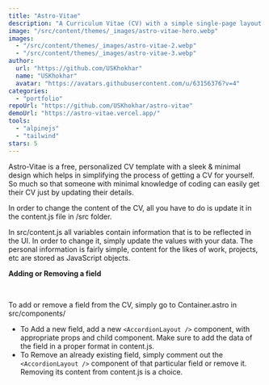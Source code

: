 ```yaml
---
title: "Astro-Vitae"
description: "A Curriculum Vitae (CV) with a simple single-page layout. Just update your details in javascript variables and objects, and your CV is live."
image: "/src/content/themes/_images/astro-vitae-hero.webp"
images:
  - "/src/content/themes/_images/astro-vitae-2.webp"
  - "/src/content/themes/_images/astro-vitae-3.webp"
author:
  url: "https://github.com/USKhokhar"
  name: "USKhokhar"
  avatar: "https://avatars.githubusercontent.com/u/63156376?v=4"
categories:
  - "portfolio"
repoUrl: "https://github.com/USKhokhar/astro-vitae"
demoUrl: "https://astro-vitae.vercel.app/"
tools:
  - "alpinejs"
  - "tailwind"
stars: 5
---
```


<p>
  Astro-Vitae is a free, personalized CV template with a sleek &amp; minimal design which helps in
  simplifying the process of getting a CV for yourself. So much so that someone with minimal
  knowledge of coding can easily get their CV just by updating their details.
</p>
<p>
  In order to change the content of the CV, all you have to do is update it in the content.js file
  in /src folder.
</p>
<p>
  In src/content.js all variables contain information that is to be reflected in the UI. In order to
  change it, simply update the values with your data. The personal information is fairly simple,
  content for the likes of work, projects, etc are stored as JavaScript objects.
</p>
<p><strong>Adding or Removing a field</strong></p>
<p><br /></p>
<p>To add or remove a field from the CV, simply go to Container.astro in src/components/</p>
<ul>
  <li>
    To Add a new field, add a new <code>&lt;AccordionLayout /&gt;</code> component, with appropriate props and
    child component. Make sure to add the data of the field in a proper format in content.js.
  </li>
  <li>
    To Remove an already existing field, simply comment out the <code>&lt;AccordionLayout /&gt;</code> component
    of that particular field or remove it. Removing its content from content.js is a choice.
  </li>
</ul>
